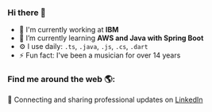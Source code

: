 ### Hi there 👋

- 🔭 I'm currently working at **IBM**
- 🌱 I’m currently learning **AWS and Java with Spring Boot**
- ⚙️ I use daily: `.ts`, `.java`, `.js`, `.cs`, `.dart`
- ⚡ Fun fact: I've been a musician for over 14 years

### Find me around the web 🌎:
💼 Connecting and sharing professional updates on <a href="https://www.linkedin.com/in/ana-nicole-massaneiro/">LinkedIn</a>

